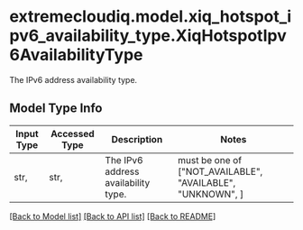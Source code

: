 # extremecloudiq.model.xiq_hotspot_ipv6_availability_type.XiqHotspotIpv6AvailabilityType

The IPv6 address availability type.

## Model Type Info
Input Type | Accessed Type | Description | Notes
------------ | ------------- | ------------- | -------------
str,  | str,  | The IPv6 address availability type. | must be one of ["NOT_AVAILABLE", "AVAILABLE", "UNKNOWN", ] 

[[Back to Model list]](../../README.md#documentation-for-models) [[Back to API list]](../../README.md#documentation-for-api-endpoints) [[Back to README]](../../README.md)

